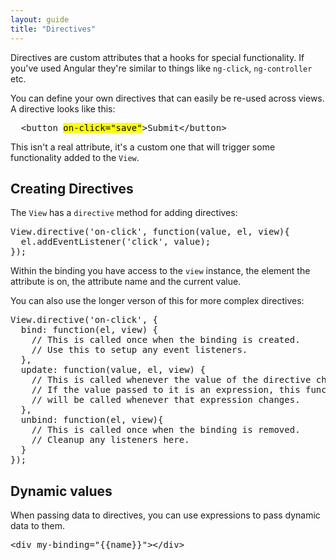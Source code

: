```yaml
---
layout: guide
title: "Directives"
---
```


Directives are custom attributes that a hooks for special functionality. If you've used Angular they're similar to things like `ng-click`, `ng-controller` etc.

You can define your own directives that can easily be re-used across views. A directive looks like this:

<pre class="Code" data-language="html">
  &lt;button <mark>on-click="save"</mark>>Submit&lt;/button>
</pre>

This isn't a real attribute, it's a custom one that will trigger some functionality added to the `View`.

## Creating Directives

The `View` has a `directive` method for adding directives:

<pre class="Code" data-language="js">
View.directive('on-click', function(value, el, view){
  el.addEventListener('click', value);
});
</pre>

Within the binding you have access to the `view` instance, the element the attribute is on, the attribute name and the current value.

You can also use the longer verson of this for more complex directives:

<pre class="Code" data-language="js">
View.directive('on-click', {
  bind: function(el, view) {
    // This is called once when the binding is created.
    // Use this to setup any event listeners.
  },
  update: function(value, el, view) {
    // This is called whenever the value of the directive changes.
    // If the value passed to it is an expression, this function
    // will be called whenever that expression changes.
  },
  unbind: function(el, view){
    // This is called once when the binding is removed.
    // Cleanup any listeners here.
  }
});
</pre>

## Dynamic values

When passing data to directives, you can use expressions to pass dynamic data
to them.

<pre class="Code" data-language="html">
&lt;div my-binding="&#123;&#123;name}}">&lt;/div>
</pre>